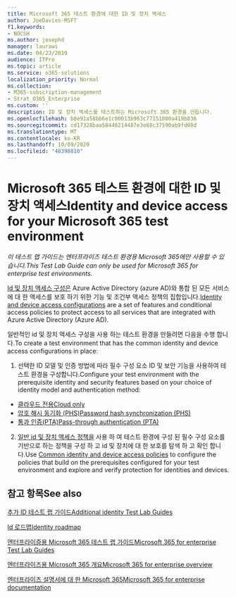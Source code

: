```yaml
---
title: Microsoft 365 테스트 환경에 대한 ID 및 장치 액세스
author: JoeDavies-MSFT
f1.keywords:
- NOCSH
ms.author: josephd
manager: laurawi
ms.date: 04/23/2019
audience: ITPro
ms.topic: article
ms.service: o365-solutions
localization_priority: Normal
ms.collection:
- M365-subscription-management
- Strat_O365_Enterprise
ms.custom: ''
description: ID 및 장치 액세스를 테스트하는 Microsoft 365 환경을 만듭니다.
ms.openlocfilehash: b8e91a58bb6e1c00013b963c77151080a419b836
ms.sourcegitcommit: cd17328baa58448214487e3e68c37590ab9fd08d
ms.translationtype: MT
ms.contentlocale: ko-KR
ms.lasthandoff: 10/09/2020
ms.locfileid: "48398810"
---
```

# <a name="identity-and-device-access-for-your-microsoft-365-test-environment"></a><span data-ttu-id="2cb54-103">Microsoft 365 테스트 환경에 대한 ID 및 장치 액세스</span><span class="sxs-lookup"><span data-stu-id="2cb54-103">Identity and device access for your Microsoft 365 test environment</span></span>

<span data-ttu-id="2cb54-104">*이 테스트 랩 가이드는 엔터프라이즈 테스트 환경용 Microsoft 365에만 사용할 수 있습니다.*</span><span class="sxs-lookup"><span data-stu-id="2cb54-104">*This Test Lab Guide can only be used for Microsoft 365 for enterprise test environments.*</span></span>

<span data-ttu-id="2cb54-105">[Id 및 장치 액세스 구성은](../security/office-365-security/microsoft-365-policies-configurations.md) Azure Active Directory (azure AD)와 통합 된 모든 서비스에 대 한 액세스를 보호 하기 위한 기능 및 조건부 액세스 정책의 집합입니다.</span><span class="sxs-lookup"><span data-stu-id="2cb54-105">[Identity and device access configurations](../security/office-365-security/microsoft-365-policies-configurations.md) are a set of features and conditional access policies to protect access to all services that are integrated with Azure Active Directory (Azure AD).</span></span>

<span data-ttu-id="2cb54-106">일반적인 id 및 장치 액세스 구성을 사용 하는 테스트 환경을 만들려면 다음을 수행 합니다.</span><span class="sxs-lookup"><span data-stu-id="2cb54-106">To create a test environment that has the common identity and device access configurations in place:</span></span>

1. <span data-ttu-id="2cb54-107">선택한 ID 모델 및 인증 방법에 따라 필수 구성 요소 ID 및 보안 기능을 사용하여 테스트 환경을 구성합니다.</span><span class="sxs-lookup"><span data-stu-id="2cb54-107">Configure your test environment with the prerequisite identity and security features based on your choice of identity model and authentication method:</span></span>

  - [<span data-ttu-id="2cb54-108">클라우드 전용</span><span class="sxs-lookup"><span data-stu-id="2cb54-108">Cloud only</span></span>](cloud-only-prereqs-m365-test-environment.md)
  - [<span data-ttu-id="2cb54-109">암호 해시 동기화 (PHS)</span><span class="sxs-lookup"><span data-stu-id="2cb54-109">Password hash synchronization (PHS)</span></span>](phs-prereqs-m365-test-environment.md)
  - [<span data-ttu-id="2cb54-110">통과 인증(PTA)</span><span class="sxs-lookup"><span data-stu-id="2cb54-110">Pass-through authentication (PTA)</span></span>](pta-prereqs-m365-test-environment.md)

2. <span data-ttu-id="2cb54-111">[일반 id 및 장치 액세스 정책을](identity-access-policies.md) 사용 하 여 테스트 환경에 구성 된 필수 구성 요소를 기반으로 하는 정책을 구성 하 고 id 및 장치에 대 한 보호를 탐색 하 고 확인 합니다.</span><span class="sxs-lookup"><span data-stu-id="2cb54-111">Use [Common identity and device access policies](identity-access-policies.md) to configure the policies that build on the prerequisites configured for your test environment and explore and verify protection for identities and devices.</span></span>

## <a name="see-also"></a><span data-ttu-id="2cb54-112">참고 항목</span><span class="sxs-lookup"><span data-stu-id="2cb54-112">See also</span></span>

[<span data-ttu-id="2cb54-113">추가 ID 테스트 랩 가이드</span><span class="sxs-lookup"><span data-stu-id="2cb54-113">Additional identity Test Lab Guides</span></span>](m365-enterprise-test-lab-guides.md#identity)

[<span data-ttu-id="2cb54-114">Id 로드맵</span><span class="sxs-lookup"><span data-stu-id="2cb54-114">Identity roadmap</span></span>](identity-roadmap-microsoft-365.md)

[<span data-ttu-id="2cb54-115">엔터프라이증용 Microsoft 365 테스트 랩 가이드</span><span class="sxs-lookup"><span data-stu-id="2cb54-115">Microsoft 365 for enterprise Test Lab Guides</span></span>](m365-enterprise-test-lab-guides.md)

[<span data-ttu-id="2cb54-116">엔터프라이즈용 Microsoft 365 개요</span><span class="sxs-lookup"><span data-stu-id="2cb54-116">Microsoft 365 for enterprise overview</span></span>](microsoft-365-overview.md)

[<span data-ttu-id="2cb54-117">엔터프라이즈 설명서에 대 한 Microsoft 365</span><span class="sxs-lookup"><span data-stu-id="2cb54-117">Microsoft 365 for enterprise documentation</span></span>](https://docs.microsoft.com/microsoft-365-enterprise/)
